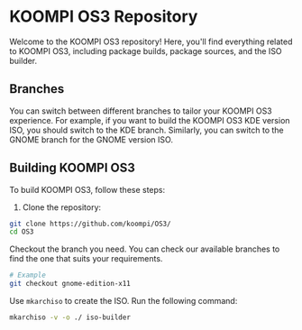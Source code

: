 # KOOMPI OS3 Repository

Welcome to the KOOMPI OS3 repository! Here, you'll find everything related to KOOMPI OS3, including package builds, package sources, and the ISO builder.

## Branches

You can switch between different branches to tailor your KOOMPI OS3 experience. For example, if you want to build the KOOMPI OS3 KDE version ISO, you should switch to the KDE branch. Similarly, you can switch to the GNOME branch for the GNOME version ISO.

## Building KOOMPI OS3

To build KOOMPI OS3, follow these steps:

1. Clone the repository:

```bash
git clone https://github.com/koompi/OS3/
cd OS3
```
Checkout the branch you need. You can check our available branches to find the one that suits your requirements.
```bash
# Example
git checkout gnome-edition-x11
```
Use `mkarchiso` to create the ISO. Run the following command:
```bash
mkarchiso -v -o ./ iso-builder
```
